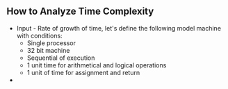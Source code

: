## How to Analyze Time Complexity
* Input - Rate of growth of time, let's define the following model machine with conditions:
  * Single processor
  * 32 bit machine
  * Sequential of execution
  * 1 unit time for arithmetical and logical operations
  * 1 unit of time for assignment and return
* 